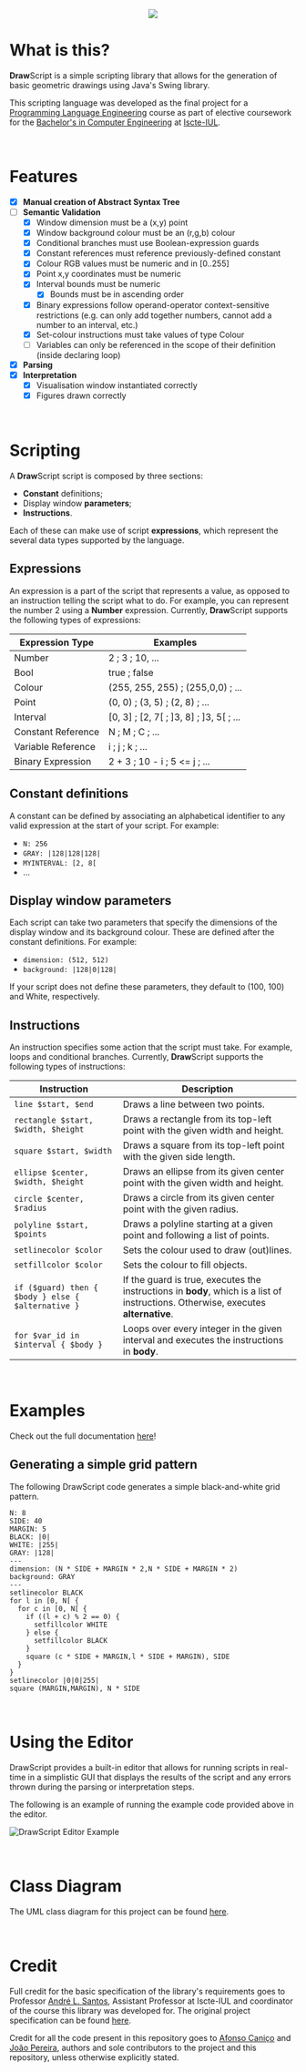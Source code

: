 <p align="center"><img src="resources/header.png"></p>

# What is this?
**Draw**Script is a simple scripting library that allows for the generation of basic geometric drawings
using Java's Swing library.

This scripting language was developed as the final project for a [Programming Language Engineering](https://fenix.iscte-iul.pt/disciplinas/elp/2022-2023/2-semestre/pagina-inicial)
course as part of elective coursework for the [Bachelor's in Computer Engineering](https://www.iscte-iul.pt/curso/3/licenciatura-engenharia-informatica) at 
[Iscte-IUL](https://www.iscte-iul.pt/).

<br>

# Features
- [x] **Manual creation of Abstract Syntax Tree**
- [ ] **Semantic Validation**
  - [x] Window dimension must be a (x,y) point
  - [x] Window background colour must be an (r,g,b) colour
  - [x] Conditional branches must use Boolean-expression guards
  - [x] Constant references must reference previously-defined constant
  - [x] Colour RGB values must be numeric and in \[0..255]
  - [x] Point x,y coordinates must be numeric
  - [x] Interval bounds must be numeric
    - [x] Bounds must be in ascending order
  - [x] Binary expressions follow operand-operator context-sensitive restrictions (e.g. can only add together numbers, cannot add a number to an interval, etc.)
  - [x] Set-colour instructions must take values of type Colour
  - [ ] Variables can only be referenced in the scope of their definition (inside declaring loop)
- [x] **Parsing**
- [x] **Interpretation**
  - [x] Visualisation window instantiated correctly
  - [x] Figures drawn correctly

<br>

# Scripting
A **Draw**Script script is composed by three sections:
- **Constant** definitions;
- Display window **parameters**;
- **Instructions**.

Each of these can make use of script **expressions**, which represent the several data types supported by the language.

## Expressions
An expression is a part of the script that represents a value, as opposed to an instruction telling the script what to
do. For example, you can represent the number 2 using a **Number** expression.
Currently, **Draw**Script supports the following types of expressions:

| **Expression Type** | **Examples**                                |
|---------------------|---------------------------------------------|
| Number              | 2 ; 3 ; 10, ...                             |
| Bool                | true ; false                                |
| Colour              | (255, 255, 255) ; (255,0,0) ; ...           |
| Point               | (0, 0) ; (3, 5) ; (2, 8) ; ...              |
| Interval            | \[0, 3] ; \[2, 7\[ ; \]3, 8] ; ]3, 5[ ; ... |
| Constant Reference  | N ; M ; C ; ...                             |
| Variable Reference  | i ; j ; k ; ...                             |
| Binary Expression   | 2 + 3 ; 10 - i ; 5 <= j ; ...               |

## Constant definitions
A constant can be defined by associating an alphabetical identifier to any valid expression at the start of your script.
For example:
- `N: 256`
- `GRAY: |128|128|128|`
- `MYINTERVAL: [2, 8[`
- ...

## Display window parameters
Each script can take two parameters that specify the dimensions of the display window and its background
colour. These are defined after the constant definitions. For example:
- `dimension: (512, 512)`
- `background: |128|0|128|`

If your script does not define these parameters, they default to (100, 100) and White, respectively.

## Instructions
An instruction specifies some action that the script must take. For example, loops and conditional branches.
Currently, **Draw**Script supports the following types of instructions:

| **Instruction**                                    | **Description**                                                                                                                    |
|----------------------------------------------------|------------------------------------------------------------------------------------------------------------------------------------|
| `line $start, $end`                                | Draws a line between two points.                                                                                                   |
| `rectangle $start, $width, $height`                | Draws a rectangle from its top-left point with the given width and height.                                                         |
| `square $start, $width`                            | Draws a square from its top-left point with the given side length.                                                                 |
| `ellipse $center, $width, $height`                 | Draws an ellipse from its given center point with the given width and height.                                                      |
| `circle $center, $radius`                          | Draws a circle from its given center point with the given radius.                                                                  |
| `polyline $start, $points`                         | Draws a polyline starting at a given point and following a list of points.                                                         |
| `setlinecolor $color`                              | Sets the colour used to draw (out)lines.                                                                                           |
| `setfillcolor $color`                              | Sets the colour to fill objects.                                                                                                   |
| `if ($guard) then { $body } else { $alternative }` | If the guard is true, executes the instructions in **body**, which is a list of instructions. Otherwise, executes **alternative**. |
| `for $var_id in $interval { $body }`               | Loops over every integer in the given interval and executes the instructions in **body**.                                          |

<br>

# Examples
Check out the full documentation [here](https://ambco-iscte.github.io/drawscript/)!

## Generating a simple grid pattern
The following DrawScript code generates a simple black-and-white grid pattern.
```
N: 8
SIDE: 40
MARGIN: 5
BLACK: |0|
WHITE: |255|
GRAY: |128|
---
dimension: (N * SIDE + MARGIN * 2,N * SIDE + MARGIN * 2)
background: GRAY
---
setlinecolor BLACK
for l in [0, N[ {
  for c in [0, N[ {
    if ((l + c) % 2 == 0) {
      setfillcolor WHITE
    } else {
      setfillcolor BLACK
    }
    square (c * SIDE + MARGIN,l * SIDE + MARGIN), SIDE
  }
}
setlinecolor |0|0|255|
square (MARGIN,MARGIN), N * SIDE
```

<br>

# Using the Editor
DrawScript provides a built-in editor that allows for running scripts in real-time in a simplistic GUI that displays
the results of the script and any errors thrown during the parsing or interpretation steps.

The following is an example of running the example code provided above in the editor.

![DrawScript Editor Example](resources/editor-example.png)

<br>

# Class Diagram
The UML class diagram for this project can be found [here](UML%20Class%20Diagram.png).

<br>

# Credit
Full credit for the basic specification of the library's requirements goes to Professor
[André L. Santos](https://andre-santos-pt.github.io/), Assistant Professor at Iscte-IUL and coordinator of the course
this library was developed for. The original project specification can be found 
[here](https://docs.google.com/document/d/1Mq4h8Qpt2mXEpzDeE_hkuN5z8W_jS7jiWlUc2JjTUak/edit#heading=h.ribe56dmk07m).

Credit for all the code present in this repository goes to
[Afonso Caniço](https://ciencia.iscte-iul.pt/authors/afonso-canico/cv) and 
[João Pereira](https://www.linkedin.com/in/jo%C3%A3o-vilares-pereira-180223227/), authors and sole contributors to the 
project and this repository, unless otherwise explicitly stated.